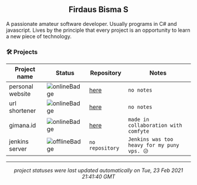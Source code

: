 <h2 align="center">Firdaus Bisma S</h2>
A passionate amateur software developer. Usually programs in C# and javascript. Lives by the principle that every project is an opportunity to learn a new piece of technology.

### 🛠 Projects
| Project name | Status | Repository | Notes |
| --- | --- | --- | --- |
| personal website | ![onlineBadge](https://img.shields.io/badge/status-online-%234caf50) | [here](https://github.com/gldnpz17/gldnpz.com) | `no notes` |
| url shortener | ![onlineBadge](https://img.shields.io/badge/status-online-%234caf50) | [here](https://github.com/gldnpz17/url-shortener) | `no notes` |
| gimana.id | ![onlineBadge](https://img.shields.io/badge/status-online-%234caf50) | [here](https://github.com/gldnpz17/gimana.id) | `made in collaboration with comfyte` |
| jenkins server | ![offlineBadge](https://img.shields.io/badge/status-offline-e53935) | `no repository` | `Jenkins was too heavy for my puny vps. 😥` |

---
*<p align="center">project statuses were last updated automatically on Tue, 23 Feb 2021 21:41:40 GMT</p>*